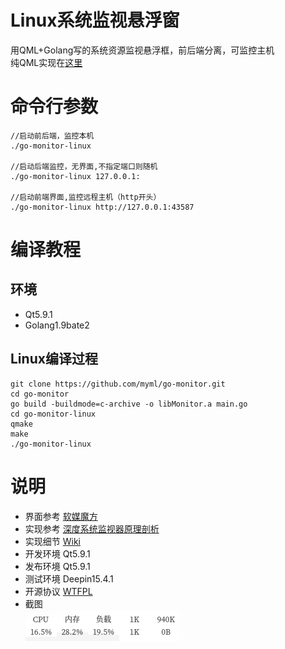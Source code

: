 # Linux系统监视悬浮窗   
用QML+Golang写的系统资源监视悬浮框，前后端分离，可监控主机  
纯QML实现在[这里](https://github.com/myml/qml-monitor)  

# 命令行参数
```
//启动前后端，监控本机  
./go-monitor-linux 
 
//启动后端监控，无界面,不指定端口则随机
./go-monitor-linux 127.0.0.1:

//启动前端界面,监控远程主机（http开头）
./go-monitor-linux http://127.0.0.1:43587
```

# 编译教程
## 环境
* Qt5.9.1
* Golang1.9bate2  

## Linux编译过程
```
git clone https://github.com/myml/go-monitor.git
cd go-monitor
go build -buildmode=c-archive -o libMonitor.a main.go
cd go-monitor-linux
qmake
make
./go-monitor-linux
```
# 说明
* 界面参考 [软媒魔方](http://mofang.ruanmei.com/)
* 实现参考 [深度系统监视器原理剖析](http://www.jianshu.com/p/deb0ed35c1c2?from=jiantop.com)
* 实现细节 [Wiki](https://github.com/myml/qml-monitor/wiki)
* 开发环境 Qt5.9.1
* 发布环境 Qt5.9.1
* 测试环境 Deepin15.4.1
* 开源协议 [WTFPL](https://github.com/myml/go-monitor/blob/master/LICENSE)
* 截图  
 ![截图](s.png)